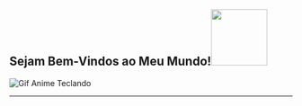 ## Sejam Bem-Vindos ao Meu Mundo!<img src="https://media1.tenor.com/m/1uklp9zqO3oAAAAd/computer-typing.gif" width="100px">
![Gif Anime Teclando](https://media1.tenor.com/m/1uklp9zqO3oAAAAd/computer-typing.gif)

----------
<!--
**GabrielYujiSuiama/GabrielYujiSuiama** is a ✨ _special_ ✨ repository because its `README.md` (this file) appears on your GitHub profile.

Here are some ideas to get you started:

- 🔭 I’m currently working on ...
- 🌱 I’m currently learning ...
- 👯 I’m looking to collaborate on ...
- 🤔 I’m looking for help with ...
- 💬 Ask me about ...
- 📫 How to reach me: ...
- 😄 Pronouns: ...
- ⚡ Fun fact: ...
-->
